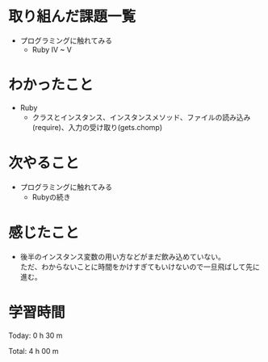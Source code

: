 # 取り組んだ課題一覧
- プログラミングに触れてみる
  - Ruby IV ~ V

# わかったこと
- Ruby 
  - クラスとインスタンス、インスタンスメソッド、ファイルの読み込み(require)、入力の受け取り(gets.chomp)

# 次やること
- プログラミングに触れてみる
  - Rubyの続き

# 感じたこと  
- 後半のインスタンス変数の用い方などがまだ飲み込めていない。  
  ただ、わからないことに時間をかけすぎてもいけないので一旦飛ばして先に進む。

# 学習時間
Today: 0 h 30 m

Total: 4 h 00 m
